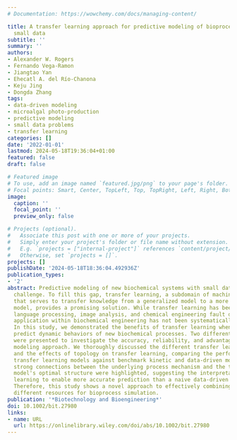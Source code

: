 ```yaml
---
# Documentation: https://wowchemy.com/docs/managing-content/

title: A transfer learning approach for predictive modeling of bioprocesses using
  small data
subtitle: ''
summary: ''
authors:
- Alexander W. Rogers
- Fernando Vega-Ramon
- Jiangtao Yan
- Ehecatl A. del Río-Chanona
- Keju Jing
- Dongda Zhang
tags:
- data-driven modeling
- microalgal photo-production
- predictive modeling
- small data problems
- transfer learning
categories: []
date: '2022-01-01'
lastmod: 2024-05-18T19:36:04+01:00
featured: false
draft: false

# Featured image
# To use, add an image named `featured.jpg/png` to your page's folder.
# Focal points: Smart, Center, TopLeft, Top, TopRight, Left, Right, BottomLeft, Bottom, BottomRight.
image:
  caption: ''
  focal_point: ''
  preview_only: false

# Projects (optional).
#   Associate this post with one or more of your projects.
#   Simply enter your project's folder or file name without extension.
#   E.g. `projects = ["internal-project"]` references `content/project/deep-learning/index.md`.
#   Otherwise, set `projects = []`.
projects: []
publishDate: '2024-05-18T18:36:04.492936Z'
publication_types:
- '2'
abstract: Predictive modeling of new biochemical systems with small data is a great
  challenge. To fill this gap, transfer learning, a subdomain of machine learning
  that serves to transfer knowledge from a generalized model to a more domain-specific
  model, provides a promising solution. While transfer learning has been used in natural
  language processing, image analysis, and chemical engineering fault detection, its
  application within biochemical engineering has not been systematically explored.
  In this study, we demonstrated the benefits of transfer learning when applied to
  predict dynamic behaviors of new biochemical processes. Two different case studies
  were presented to investigate the accuracy, reliability, and advantage of this innovative
  modeling approach. We thoroughly discussed the different transfer learning strategies
  and the effects of topology on transfer learning, comparing the performance of the
  transfer learning models against benchmark kinetic and data-driven models. Furthermore,
  strong connections between the underlying process mechanism and the transfer learning
  model's optimal structure were highlighted, suggesting the interpretability of transfer
  learning to enable more accurate prediction than a naive data-driven modeling approach.
  Therefore, this study shows a novel approach to effectively combining data from
  different resources for bioprocess simulation.
publication: '*Biotechnology and Bioengineering*'
doi: 10.1002/bit.27980
links:
- name: URL
  url: https://onlinelibrary.wiley.com/doi/abs/10.1002/bit.27980
---
```

